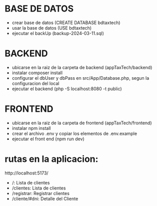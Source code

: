 
# BASE DE DATOS

- crear base de datos (CREATE DATABASE bdtaxtech)
- usar la base de datos (USE bdtaxtech)
- ejecutar el backUp (backup-2024-03-11.sql)


# BACKEND

- ubicarse en la raiz de la carpeta de backend (appTaxTech/backend)
- instalar composer install
- configurar el dbUser y dbPass en src/App/Database.php, segun la configuracion del local
- ejecutar el backend (php -S localhost:8080 -t public)

# FRONTEND

- ubicarse en la raiz de la carpeta de frontend (appTaxTech/frontend)
- instalar npm install
- crear el archivo .env y copiar los elementos de .env.example
- ejecutar el front end (npm run dev)


# rutas en la aplicacion:
 http://localhost:5173/

- /: Lista de clientes
- /clientes: Lista de clientes
- /registrar: Registrar clientes
- /cliente/#dni: Detalle del Cliente
